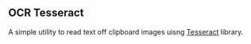 ## OCR Tesseract
A simple utility to read text off clipboard images uisng [Tesseract](https://github.com/naptha/tesseract.js) library.
